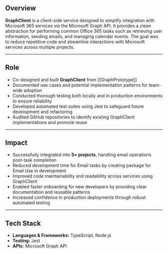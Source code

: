## Overview 

**GraphClient** is a client-side service designed to simplify integration with Microsoft 365 services via the Microsoft Graph API. It provides a clean abstraction for performing common Office 365 tasks such as retrieving user information, sending emails, and managing calendar events. The goal was to reduce repetitive code and streamline interactions with Microsoft services across multiple projects.

--- 

## Role

- Co-designed and built **GraphClient** from [[GraphPrototype]]
- Documented use cases and potential implementation patterns for team-wide adoption
- Conducted thorough testing both locally and in production environments to ensure reliability
- Developed automated test suites using Jest to safeguard future development and refactoring
- Audited GitHub repositories to identify existing GraphClient implementations and promote reuse

---

## Impact

- Successfully integrated into **5+ projects**, handling email operations post-task completion
- Reduced development time for Email tasks by creating package for Email Use in development
- Improved code maintainability and readability across services using GraphClient
- Enabled faster onboarding for new developers by providing clear documentation and reusable patterns
- Increased confidence in production deployments through robust automated testing

---

## Tech Stack 

- **Languages & Frameworks:** TypeScript, Node.js
- **Testing:** Jest
- **APIs:** Microsoft Graph API